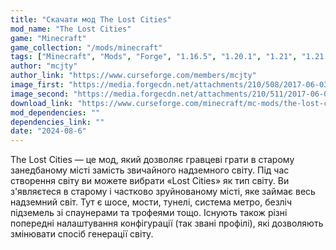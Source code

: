 ```yaml
---
title: "Скачати мод The Lost Cities"
mod_name: "The Lost Cities"
game: "Minecraft"
game_collection: "/mods/minecraft"
tags: ["Minecraft", "Mods", "Forge", "1.16.5", "1.20.1", "1.21", "1.21.1"]
author: "mcjty"
author_link: "https://www.curseforge.com/members/mcjty"
image_first: "https://media.forgecdn.net/attachments/210/508/2017-06-03_06.png"
image_second: "https://media.forgecdn.net/attachments/210/511/2017-06-03_19.png"
download_link: "https://www.curseforge.com/minecraft/mc-mods/the-lost-cities/files/all?page=1&amp;pageSize=20"
mod_dependencies: ""
dependencies_link: ""
date: "2024-08-6"
---
```


The Lost Cities — це мод, який дозволяє гравцеві грати в старому занедбаному місті замість звичайного надземного світу. Під час створення світу ви можете вибрати «Lost Cities» як тип світу. Ви з'являєтеся в старому і частково зруйнованому місті, яке займає весь надземний світ. Тут є шосе, мости, тунелі, система метро, безліч підземель зі спаунерами та трофеями тощо. Існують також різні попередні налаштування конфігурації (так звані профілі), які дозволяють змінювати спосіб генерації світу.